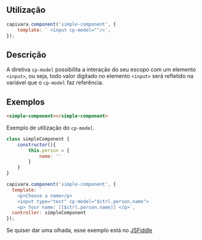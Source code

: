## Utilização
```js
capivara.component('simple-component', {
    template: ` <input cp-model=""/>`,
});
```
## Descrição

A diretiva `cp-model` possibilita a interação do seu escopo com um elemento `<input>`, ou seja, todo valor digitado no elemento `<input>` será refletido na variável que o `cp-model` faz referência.

## Exemplos

```HTML
<simple-component></simple-component>
```

Exemplo de utilização do `cp-model`.

```js
class simpleComponent {
    constructor(){
        this.person = {
            name: ''
        }
    }
}

capivara.component('simple-component', {
  template: `
    <p>Choose a name</p>
	<input type="text" cp-model="$ctrl.person.name">
	<p> Your name: [[$ctrl.person.name]] </p>`,
  controller: simpleComponent
});
```
Se quiser dar uma olhada, esse exemplo está no [JSFiddle](https://jsfiddle.net/zf8gqh0d/109/)